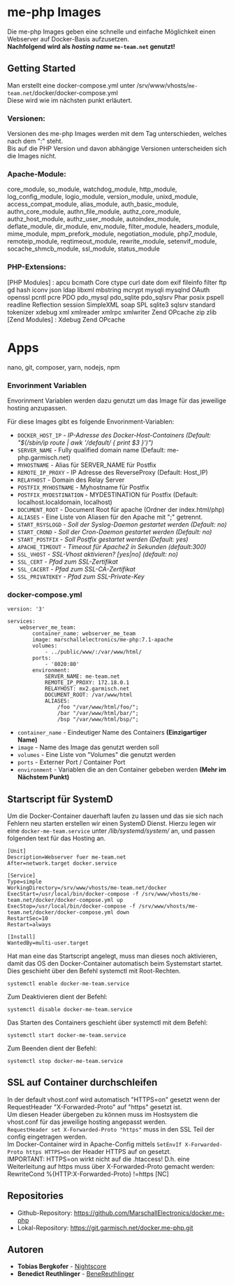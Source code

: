 # me-php Images

Die me-php Images geben eine schnelle und einfache Möglichkeit einen Webserver auf Docker-Basis aufzusetzen. <br>
**Nachfolgend wird als _hosting name_ `me-team.net` genutzt!**

## Getting Started

Man erstellt eine docker-compose.yml unter /srv/www/vhosts/`me-team.net`/docker/docker-compose.yml <br>
Diese wird wie im nächsten punkt erläutert.

### Versionen:
Versionen des me-php Images werden mit dem Tag unterschieden, welches nach dem ":" steht.<br> 
Bis auf die PHP Version und davon abhängige Versionen unterscheiden sich die Images nicht.

### Apache-Module:
core_module, so_module, watchdog_module, http_module, log_config_module, logio_module, version_module, unixd_module, 
access_compat_module, alias_module, auth_basic_module, authn_core_module, authn_file_module, authz_core_module, 
authz_host_module, authz_user_module, autoindex_module, deflate_module, dir_module, env_module, filter_module, 
headers_module, mime_module, mpm_prefork_module, negotiation_module, php7_module, remoteip_module, reqtimeout_module, 
rewrite_module, setenvif_module, socache_shmcb_module, ssl_module, status_module

### PHP-Extensions:
[PHP Modules] : apcu bcmath Core ctype curl date dom exif fileinfo filter ftp gd hash iconv json ldap libxml mbstring mcrypt mysqli mysqlnd OAuth openssl pcntl pcre PDO pdo_mysql pdo_sqlite pdo_sqlsrv Phar posix pspell readline Reflection session SimpleXML soap SPL sqlite3 sqlsrv standard tokenizer xdebug xml xmlreader xmlrpc xmlwriter Zend OPcache zip zlib<br/>
[Zend Modules] : Xdebug Zend OPcache

# Apps
nano, git, composer, yarn, nodejs, npm 

### Envorinment Variablen

Envorinment Variablen werden dazu genutzt um das Image für das jeweilige hosting anzupassen.<br>

Für diese Images gibt es folgende Envorinment-Variablen: <br>

* `DOCKER_HOST_IP` - _IP-Adresse des Docker-Host-Containers (Default: "$(/sbin/ip route | awk '/default/ { print $3 }')")_
* `SERVER_NAME` - Fully qualified domain name  (Default: me-php.garmisch.net)
* `MYHOSTNAME` - Alias für SERVER_NAME für Postfix
* `REMOTE_IP_PROXY` - IP Adresse des ReverseProxy (Default: Host_IP)
* `RELAYHOST` - Domain des Relay Server
* `POSTFIX_MYHOSTNAME` - Myhostname für Postfix
* `POSTFIX_MYDESTINATION` - MYDESTINATION für Postfix (Default: localhost.localdomain, localhost)
* `DOCUMENT_ROOT` - Document Root für apache (Ordner der index.html/php)
* `ALIASES` - Eine Liste von Aliasen für den Apache mit ";" getrennt.
* `START_RSYSLOGD` - _Soll der Syslog-Daemon gestartet werden (Default: no)_
* `START_CROND` - _Soll der Cron-Daemon gestartet werden (Default: no)_
* `START_POSTFIX` - _Soll Postfix gestartet werden (Default: yes)_
* `APACHE_TIMEOUT` - _Timeout für Apache2 in Sekunden (default:300)_
* `SSL_VHOST` - _SSL-Vhost aktivieren? [yes|no] (default: no)_
* `SSL_CERT` - _Pfad zum SSL-Zertifikat_
* `SSL_CACERT` - _Pfad zum SSL-CA-Zertifikat_
* `SSL_PRIVATEKEY` - _Pfad zum SSL-Private-Key_

### docker-compose.yml

```
version: '3'

services:
    webserver_me_team:
        container_name: webserver_me_team
        image: marschallelectronics/me-php:7.1-apache
        volumes:
            - ../public/www/:/var/www/html/
        ports:
            - '8020:80'
        environment:
            SERVER_NAME: me-team.net
            REMOTE_IP_PROXY: 172.18.0.1
            RELAYHOST: mx2.garmisch.net
            DOCUMENT_ROOT: /var/www/html
            ALIASES:
                /foo "/var/www/html/foo/";
                /bar "/var/www/html/bar/";
                /bsp "/var/www/html/bsp/";
```
* `container_name` - Eindeutiger Name des Containers **(Einzigartiger Name)**
* `image` - Name des Image das genutzt werden soll
* `volumes` - Eine Liste von "Volumes" die genutzt werden
* `ports` - Externer Port / Container Port
* `environment` - Variablen die an den Container gebeben werden **(Mehr im Nächstem Punkt)**

## Startscript für SystemD

Um die Docker-Container dauerhaft laufen zu lassen und das sie sich nach Fehlern neu starten erstellen wir einen SystemD Dienst.
Hierzu legen wir eine `docker-me-team.service` unter _/lib/systemd/system/_ an, und passen folgenden text für das Hosting an.

```
[Unit]
Description=Webserver fuer me-team.net
After=network.target docker.service

[Service]
Type=simple
WorkingDirectory=/srv/www/vhosts/me-team.net/docker
ExecStart=/usr/local/bin/docker-compose -f /srv/www/vhosts/me-team.net/docker/docker-compose.yml up
ExecStop=/usr/local/bin/docker-compose -f /srv/www/vhosts/me-team.net/docker/docker-compose.yml down
RestartSec=10
Restart=always

[Install]
WantedBy=multi-user.target

```

Hat man eine das Startscript angelegt, muss man dieses noch aktivieren, damit das OS den Docker-Container automatisch beim Systemstart startet. Dies geschieht über den Befehl systemctl mit Root-Rechten.
```
systemctl enable docker-me-team.service
```
Zum Deaktivieren dient der Befehl: 
```
systemctl disable docker-me-team.service
```

Das Starten des Containers geschieht über systemctl mit dem Befehl:
```
systemctl start docker-me-team.service
```
Zum Beenden dient der Befehl: 
```
systemctl stop docker-me-team.service
```
## SSL auf Container durchschleifen

In der default vhost.conf wird automatisch "HTTPS=on" gesetzt wenn der RequestHeader "X-Forwarded-Proto" auf "https" gesetzt ist.<br>
Um diesen Header übergeben zu können muss im Hostsystem die vhost.conf für das jeweilige hosting angepasst werden.<br> 
`RequestHeader set X-Forwarded-Proto "https"` muss in den SSL Teil der config eingetragen werden.<br>
Im Docker-Container wird in Apache-Config mittels `SetEnvIf X-Forwarded-Proto https HTTPS=on` der Header HTTPS auf on gesetzt.<br /> 
IMPORTANT: HTTPS=on wirkt nicht auf die .htaccess! D.h. eine Weiterleitung auf https muss über X-Forwarded-Proto gemacht werden: RewriteCond %{HTTP:X-Forwarded-Proto} !=https [NC]

## Repositories

* Github-Repository: https://github.com/MarschallElectronics/docker.me-php
* Lokal-Repository: https://git.garmisch.net/docker.me-php.git 

## Autoren

* **Tobias Bergkofer** - [Nightscore](https://github.com/Nightscore)
* **Benedict Reuthlinger** - [BeneReuthlinger](https://github.com/BeneReuthlinger)
